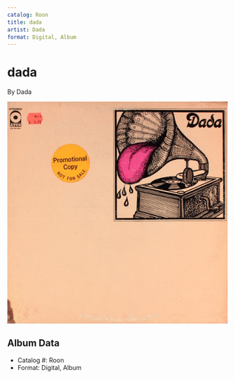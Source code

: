 ```yaml
---
catalog: Roon
title: dada
artist: Dada
format: Digital, Album
---
```


# dada

By Dada

![](../../assets/albumcovers/Dada-dada.png)

## Album Data

- Catalog #: Roon
- Format: Digital, Album

